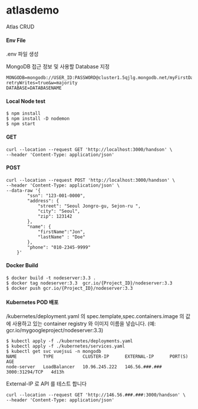 # atlasdemo
Atlas CRUD

#### Env File
.env 파일 생성

MongoDB 접근 정보 및 사용할 Database 지정    
````
MONGODB=mongodb://USER_ID:PASSWORD@cluster1.5qjlg.mongodb.net/myFirstDatabase?retryWrites=true&w=majority
DATABASE=DATABASENAME
````

#### Local Node test 

`````
$ npm install
$ npm install -D nodemon
$ npm start
`````

#### GET
````
curl --location --request GET 'http://localhost:3000/handson' \
--header 'Content-Type: application/json'
````

#### POST
`````
curl --location --request POST 'http://localhost:3000/handson' \
--header 'Content-Type: application/json' \
--data-raw '{
        "ssn": "123-001-0000",
        "address": {
            "street": "Seoul Jongro-gu, Sejon-ru ",
            "city": "Seoul",
            "zip": 123142
        },
        "name": {
            "firstName":"Jon",
            "lastName" : "Doe"
        },
        "phone": "010-2345-9999"
    }'
`````

#### Docker Build
`````
$ docker build -t nodeserver:3.3 .  
$ docker tag nodeserver:3.3  gcr.io/{Project_ID}/nodeserver:3.3 
$ docker push gcr.io/{Project_ID}/nodeserver:3.3 
`````

#### Kubernetes POD 배포
/kubernetes/deployment.yaml 의 
spec.template,spec.containers.image 의 값에 사용하고 있는 container registry 와 이미지 이름을 넣습니다. (예: gcr.io/mygoogleproject/nodeserver:3.3)

`````
$ kubectl apply -f ./kubernetes/deployments.yaml
$ kubectl apply -f ./kubernetes/services.yaml
$ kubectl get svc vuejsui -n mongodb 
NAME          TYPE           CLUSTER-IP      EXTERNAL-IP      PORT(S)          AGE
node-server   LoadBalancer   10.96.245.222   146.56.###.###   3000:31294/TCP   4d13h
`````

External-IP 로 API 를 테스트 합니다
````
curl --location --request GET 'http://146.56.###.###:3000/handson' \
--header 'Content-Type: application/json'
````
